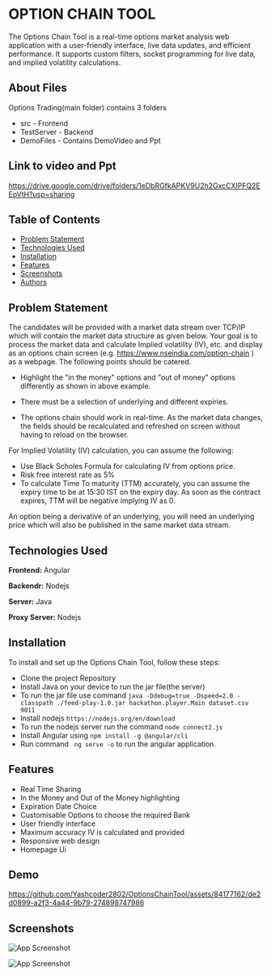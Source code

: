 
# OPTION CHAIN TOOL

The Options Chain Tool is a real-time options market analysis web application with a user-friendly interface, live data updates, and efficient performance. It supports custom filters, socket programming for live data, and implied volatility calculations.

## About Files
Options Trading(main folder) contains 3 folders
- src - Frontend
- TestServer - Backend
- DemoFiles - Contains DemoVideo and Ppt


## Link to video and Ppt

https://drive.google.com/drive/folders/1eDbRGfkAPKV9U2h2GxcCXlPFQ2EEpVtH?usp=sharing

## Table of Contents

- [Problem Statement](#Problem-Statement)
- [Technologies Used](#Technologies-Used)
- [Installation](#Installation)
- [Features](#Features)
- [Screenshots](#Screenshots)
- [Authors](#Authors)
## Problem Statement

The candidates will be provided with a market data stream over TCP/IP which will contain the market data structure as given below. Your goal is to process the market data and calculate Implied volatility (IV), etc. and display as an options chain screen (e.g. https://www.nseindia.com/option-chain ) as a webpage. The following points should be catered.

- Highlight the "in the money" options and "out of money" options differently as shown in above example.

- There must be a selection of underlying and different expiries.

- The options chain should work in real-time. As the market data changes, the fields should be recalculated and refreshed on screen without having to reload on the browser.

For Implied Volatility (IV) calculation, you can assume the following:

- Use Black Scholes Formula for calculating IV from options price.
- Risk free interest rate as 5%
- To calculate Time To maturity (TTM) accurately, you can assume the expiry time to be at 15:30 IST on the expiry day. As soon as the contract expires, TTM will be negative implying IV as 0.

An option being a derivative of an underlying, you will need an underlying price which will also be published in the same market data stream.
## Technologies Used

**Frontend:** Angular

**Backendr:**  Nodejs

**Server:** Java

**Proxy Server:**  Nodejs


## Installation


To install and set up the Options Chain Tool, follow these steps:

- Clone the project Repository
- Install Java on your device to run the jar file(the server)
- To run the jar file use command `java -Ddebug=true -Dspeed=2.0 -classpath ./feed-play-1.0.jar hackathon.player.Main dataset.csv 9011`
- Install nodejs `https://nodejs.org/en/download`
- To run the nodejs server run the command `node connect2.js`
- Install Angular using `npm install -g @angular/cli`
- Run command ` ng serve -o` to run the angular application.




    
## Features

- Real Time Sharing
- In the Money and Out of the Money highlighting
- Expiration Date Choice
- Customisable Options to choose the required Bank
- User friendly interface
- Maximum accuracy IV is calculated and provided
- Responsive web design
- Homepage Ui


## Demo


https://github.com/Yashcoder2802/OptionsChainTool/assets/84177162/de2d0899-a2f3-4a44-9b79-274898747986



## Screenshots

![App Screenshot](https://cdn.discordapp.com/attachments/1124570781070917735/1125835088073076898/image.png)


![App Screenshot](https://cdn.discordapp.com/attachments/1124570781070917735/1125872416351064144/image.png)



